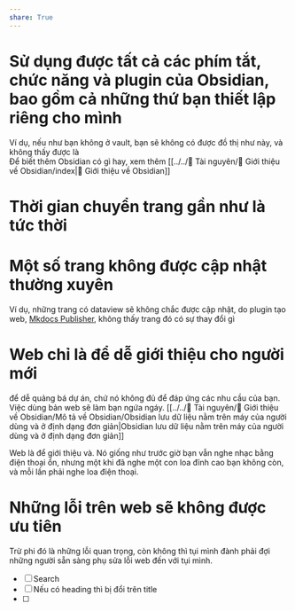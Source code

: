 ```yaml
---  
share: True  
---  
```

# Sử dụng được tất cả các phím tắt, chức năng và plugin của Obsidian, bao gồm cả những thứ bạn thiết lập riêng cho mình  
Ví dụ, nếu như bạn không ở vault, bạn sẽ không có được đồ thị như này, và không thấy được là    
Để biết thêm Obsidian có gì hay, xem thêm [[../../📜 Tài nguyên/💎 Giới thiệu về Obsidian/index|💎 Giới thiệu về Obsidian]]  
# Thời gian chuyển trang gần như là tức thời  
# Một số trang không được cập nhật thường xuyên   
Ví dụ, những trang có dataview sẽ không chắc được cập nhật, do plugin tạo web, [Mkdocs Publisher](https://obsidian-publisher.netlify.app/github%20publisher/commands/#upload "Commands - Obsidian Mkdocs Publisher"), không thấy trang đó có sự thay đổi gì  
  
# Web chỉ là để dễ giới thiệu cho người mới  
để dễ quảng bá dự án, chứ nó không đủ để đáp ứng các nhu cầu của bạn. Việc dùng bản web sẽ làm bạn ngứa ngáy. [[../../📜 Tài nguyên/💎 Giới thiệu về Obsidian/Mô tả về Obsidian/Obsidian lưu dữ liệu nằm trên máy của người dùng và ở định dạng đơn giản|Obsidian lưu dữ liệu nằm trên máy của người dùng và ở định dạng đơn giản]]  
  
Web là để giới thiệu và. Nó giống như trước giờ bạn vẫn nghe nhạc bằng điện thoại ổn, nhưng một khi đã nghe một con loa đỉnh cao bạn không còn, và mỗi lần phải nghe loa điện thoại.    
  
# Những lỗi trên web sẽ không được ưu tiên  
Trừ phi đó là những lỗi quan trọng, còn không thì tụi mình đành phải đợi những người sẵn sàng phụ sửa lỗi web đến với tụi mình.  
  
- [ ] Search   
- [ ] Nếu có heading thì bị đổi trên title  
- [ ]  
